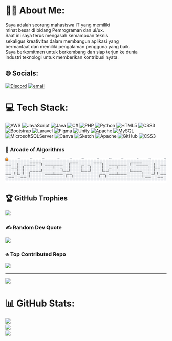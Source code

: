 # 🧑‍💻 About Me:
Saya adalah seorang mahasiswa IT yang memiliki <br>minat besar di bidang  Pemrograman dan ui/ux. <br>Saat ini saya terus mengasah kemampuan teknis <br>sekaligus kreativitas dalam membangun aplikasi yang <br>bermanfaat dan memiliki pengalaman pengguna yang baik. <br>Saya berkomitmen untuk berkembang dan siap terjun ke dunia <br>industri teknologi untuk memberikan kontribusi nyata.


## 🌐 Socials:
[![Discord](https://img.shields.io/badge/Discord-%237289DA.svg?logo=discord&logoColor=white)](https://discord.gg/kingdede0067_87119) [![email](https://img.shields.io/badge/Email-D14836?logo=gmail&logoColor=white)](mailto:yungdede46@gmail.com) 

# 💻 Tech Stack:
![AWS](https://img.shields.io/badge/AWS-%23FF9900.svg?style=flat-square&logo=amazon-aws&logoColor=white) ![JavaScript](https://img.shields.io/badge/javascript-%23323330.svg?style=flat-square&logo=javascript&logoColor=%23F7DF1E) ![Java](https://img.shields.io/badge/java-%23ED8B00.svg?style=flat-square&logo=openjdk&logoColor=white) ![C#](https://img.shields.io/badge/c%23-%23239120.svg?style=flat-square&logo=csharp&logoColor=white) ![PHP](https://img.shields.io/badge/php-%23777BB4.svg?style=flat-square&logo=php&logoColor=white) ![Python](https://img.shields.io/badge/python-3670A0?style=flat-square&logo=python&logoColor=ffdd54) ![HTML5](https://img.shields.io/badge/html5-%23E34F26.svg?style=flat-square&logo=html5&logoColor=white) ![CSS3](https://img.shields.io/badge/css3-%231572B6.svg?style=flat-square&logo=css3&logoColor=white) ![Bootstrap](https://img.shields.io/badge/bootstrap-%238511FA.svg?style=flat-square&logo=bootstrap&logoColor=white) ![Laravel](https://img.shields.io/badge/laravel-%23FF2D20.svg?style=flat-square&logo=laravel&logoColor=white) ![Figma](https://img.shields.io/badge/figma-%23F24E1E.svg?style=flat-square&logo=figma&logoColor=white) ![Unity](https://img.shields.io/badge/unity-%23000000.svg?style=flat-square&logo=unity&logoColor=white) ![Apache](https://img.shields.io/badge/apache-%23D42029.svg?style=flat-square&logo=apache&logoColor=white) ![MySQL](https://img.shields.io/badge/mysql-4479A1.svg?style=flat-square&logo=mysql&logoColor=white) ![MicrosoftSQLServer](https://img.shields.io/badge/Microsoft%20SQL%20Server-CC2927?style=flat-square&logo=microsoft%20sql%20server&logoColor=white) ![Canva](https://img.shields.io/badge/Canva-%2300C4CC.svg?style=flat-square&logo=Canva&logoColor=white) ![Sketch](https://img.shields.io/badge/Sketch-FFB387?style=flat-square&logo=sketch&logoColor=black) ![Apache](https://img.shields.io/badge/apache-%23D42029.svg?style=flat-square&logo=apache&logoColor=white) ![GitHub](https://img.shields.io/badge/github-%23121011.svg?style=flat-square&logo=github&logoColor=white) ![CSS3](https://img.shields.io/badge/css3-%231572B6.svg?style=flat-square&logo=css3&logoColor=white)
### 👾 Arcade of Algorithms
<picture>
  <source media="(prefers-color-scheme: dark)" srcset="https://raw.githubusercontent.com/Bungdede-dev/Bungdede-dev/output/pacman-contribution-graph-dark.svg">
  <source media="(prefers-color-scheme: light)" srcset="https://raw.githubusercontent.com/Bungdede-dev/Bungdede-dev/output/pacman-contribution-graph.svg">
  <img alt="pacman contribution graph" src="https://raw.githubusercontent.com/Bungdede-dev/Bungdede-dev/output/pacman-contribution-graph.svg">
</picture>

## 🏆 GitHub Trophies
![](https://github-profile-trophy.vercel.app/?username=Bungdede-dev&theme=radical&no-frame=true&no-bg=false&margin-w=4)

### ✍️ Random Dev Quote
![](https://quotes-github-readme.vercel.app/api?type=horizontal&theme=tokyonight)

### 🔝 Top Contributed Repo
![](https://github-contributor-stats.vercel.app/api?username=Bungdede-dev&limit=5&theme=dark&combine_all_yearly_contributions=true)

---
[![](https://visitcount.itsvg.in/api?id=Bungdede-dev&icon=3&color=0)](https://visitcount.itsvg.in)

# 📊 GitHub Stats:
![](https://github-readme-stats.vercel.app/api?username=Bungdede-dev&theme=tokyonight&hide_border=false&include_all_commits=true&count_private=true)<br/>
![](https://nirzak-streak-stats.vercel.app/?user=Bungdede-dev&theme=tokyonight&hide_border=false)<br/>
![](https://github-readme-stats.vercel.app/api/top-langs/?username=Bungdede-dev&theme=tokyonight&hide_border=false&include_all_commits=true&count_private=true&layout=compact)

<!-- Proudly created with GPRM ( https://gprm.itsvg.in ) -->

